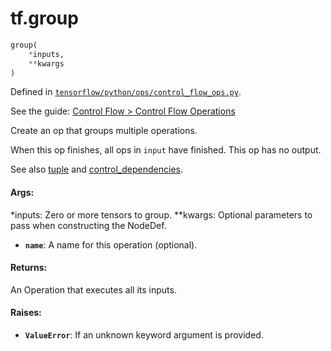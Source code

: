 <div itemscope itemtype="http://developers.google.com/ReferenceObject">
<meta itemprop="name" content="tf.group" />
</div>

# tf.group

``` python
group(
    *inputs,
    **kwargs
)
```



Defined in [`tensorflow/python/ops/control_flow_ops.py`](https://www.tensorflow.org/code/tensorflow/python/ops/control_flow_ops.py).

See the guide: [Control Flow > Control Flow Operations](../../../api_guides/python/control_flow_ops.md#Control_Flow_Operations)

Create an op that groups multiple operations.

When this op finishes, all ops in `input` have finished. This op has no
output.

See also [tuple](../tf/tuple.md) and
[control_dependencies](../tf/control_dependencies.md).

#### Args:

  *inputs: Zero or more tensors to group.
  **kwargs: Optional parameters to pass when constructing the NodeDef.
* <b>`name`</b>: A name for this operation (optional).


#### Returns:

  An Operation that executes all its inputs.


#### Raises:

* <b>`ValueError`</b>: If an unknown keyword argument is provided.